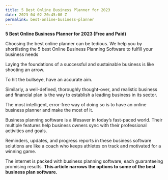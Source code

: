 ```yaml
---
title: 5 Best Online Business Planner for 2023
date: 2023-04-02 20:45:00 Z
permalink: best-online-business-planner
---
```


**5 Best Online Business Planner for 2023 (Free and Paid)**

Choosing the best online planner can be tedious. We help you by shortlisting the 5 best Online Business Planning Software to fulfill your business needs

Laying the foundations of a successful and sustainable business is like shooting an arrow.

To hit the bullseye, have an accurate aim.

Similarly, a well-defined, thoroughly thought-over, and realistic business and financial plan is the way to establish a leading business in its sector.

The most intelligent, error-free way of doing so is to have an online business planner and make the most of it.

Business planning software is a lifesaver in today’s fast-paced world. Their multiple features help business owners sync with their professional activities and goals.

Reminders, updates, and progress reports in these business software solutions are like a coach who keeps athletes on track and motivated for a winning game.

The internet is packed with business planning software, each guaranteeing promising results. **This article narrows the options to some of the best business plan software.**